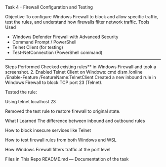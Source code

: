  Task 4 - Firewall Configuration and Testing

Objective
To configure Windows Firewall to block and allow specific traffic, test the rules, and understand how firewalls filter network traffic.
 Tools Used
- Windows Defender Firewall with Advanced Security
- Command Prompt / PowerShell
- Telnet Client (for testing)
- Test-NetConnection (PowerShell command)

---

 Steps Performed
Checked existing rules** in Windows Firewall and took a screenshot.
2. Enabled Telnet Client  on Windows:
cmd
dism /online /Enable-Feature /FeatureName:TelnetClient
Created a new inbound rule in Windows Firewall to block TCP port 23 (Telnet).

Tested the rule:

Using telnet localhost 23



Removed the test rule to restore firewall to original state.

What I Learned
The difference between inbound and outbound rules

How to block insecure services like Telnet

How to test firewall rules from both Windows and WSL

How Windows Firewall filters traffic at the port level

 Files in This Repo
README.md — Documentation of the task

